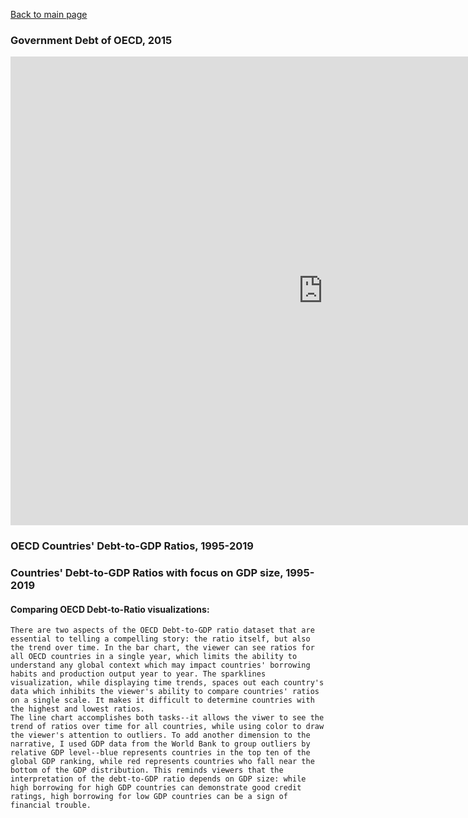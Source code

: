 [Back to main page](https://maryuengert.github.io/TSWD-portfolio/)

### Government Debt of OECD, 2015
<iframe src="https://data.oecd.org/chart/6BaE" width="1000" height="750" style="border: 0" mozallowfullscreen="true" webkitallowfullscreen="true" allowfullscreen="true"><a href="https://data.oecd.org/chart/6BaE" target="_blank">OECD Chart: General government debt, Total, % of GDP, Annual, 2015</a></iframe>

### OECD Countries' Debt-to-GDP Ratios, 1995-2019
<div class="flourish-embed flourish-chart" data-src="visualisation/8540840"><script src="https://public.flourish.studio/resources/embed.js"></script></div>

### Countries' Debt-to-GDP Ratios with focus on GDP size, 1995-2019
<div class="flourish-embed flourish-chart" data-src="visualisation/8541105"><script src="https://public.flourish.studio/resources/embed.js"></script></div>

#### Comparing OECD Debt-to-Ratio visualizations:
    There are two aspects of the OECD Debt-to-GDP ratio dataset that are essential to telling a compelling story: the ratio itself, but also the trend over time. In the bar chart, the viewer can see ratios for all OECD countries in a single year, which limits the ability to understand any global context which may impact countries' borrowing habits and production output year to year. The sparklines visualization, while displaying time trends, spaces out each country's data which inhibits the viewer's ability to compare countries' ratios on a single scale. It makes it difficult to determine countries with the highest and lowest ratios. 
    The line chart accomplishes both tasks--it allows the viwer to see the trend of ratios over time for all countries, while using color to draw the viewer's attention to outliers. To add another dimension to the narrative, I used GDP data from the World Bank to group outliers by relative GDP level--blue represents countries in the top ten of the global GDP ranking, while red represents countries who fall near the bottom of the GDP distribution. This reminds viewers that the interpretation of the debt-to-GDP ratio depends on GDP size: while high borrowing for high GDP countries can demonstrate good credit ratings, high borrowing for low GDP countries can be a sign of financial trouble.
